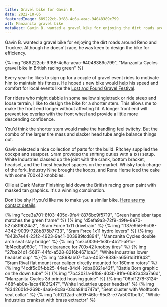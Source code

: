 ```yaml
---
title: Gravel bike for Gavin B.
date: 2022-10-05
featuredImage: 689222cb-9f88-4c6a-aeac-94048389c799
alt: Manzanita gravel bike
metaDesc: Gavin B. wanted a gravel bike for enjoying the dirt roads around Reno and Truckee. Although he doesn't race, he was keen to design the bike for efficiency.
---
```


Gavin B. wanted a gravel bike for enjoying the dirt roads around Reno and Truckee. Although he doesn't race, he was keen to design the bike for efficiency. 

{% img "689222cb-9f88-4c6a-aeac-94048389c799", "Manzanita Cycles gravel bike in British racing green" %}

Every year he likes to sign up for a couple of gravel event rides to motivate him to maintain his fitness. He hoped a new bike would help his speed and comfort for local events like the [Lost and Found Gravel Festival](https://lostandfoundbikeride.com/lost-and-found/event.php).

For riders who might dabble in some mellow singletrack or ride steep and loose terrain, I like to design the bike for a shorter stem. This allows me to make the front end longer without affecting fit. A longer front end will prevent toe overlap with the front wheel and provide a little more descending confidence.

You'd think the shorter stem would make the handling feel twitchy. But the combo of the larger tire mass and slacker head tube angle balance things out.

Gavin selected a nice collection of parts for the build. Ritchey supplied the cockpit and seatpost. Sram provided the shifting duties with a 1x11 setup. White Industries classed up the joint with the crank, bottom bracket, headset, and the finest headset spacers on the market. Whisky took charge of the fork. Industry Nine brought the hoops, and Rene Herse iced the cake with some 700x42 knobbies.

Ollie at Dark Matter Finishing laid down the British racing green paint with masked tan graphics. It's a winning combination.

Don't be shy if you'd like me to make you a similar bike. [Here are my contact details](https://manzanitacycles.com/contact).

{% img "cce3a701-8f03-405d-9fe4-8376bc9f5719", "Green handlebar tape matches the green frame" %}
{% img "d5efa9a3-72f9-49fe-8e70-527a8f9b24a2", "Sram Force 1x11 drivetrain" %}
{% img "ff37e956-9c08-4342-9039-728b875b7733", "Sram Force 1x11 hydro levers" %}
{% img "843b7e44-23f2-4923-9a41-003989fcd894", "Manzanita Cycles double arch seat stay bridge" %}
{% img "ce3c0036-1e3b-4b21-a91c-1bf4cdba960c", "Tire clearance for 700x42 knobby tires" %}
{% img "27ba24d1-5687-44fd-a528-8216b4671da3", "White Industries lower headset cup" %}
{% img "4898ab07-fcaa-4052-8336-a6561d31f943", "Sram Rival flat mount rear caliper directly mounted for 160mm rotors" %}
{% img "4cdf5c0f-bb25-44ed-84d4-9dba6821e42f", "Battle Born graphic on the down tube" %}
{% img "7b43031a-9fb8-403b-81fe-6b82a43a7a6d", "Manzanita Cycles 3d printed housing guide" %}
{% img "06bf1278-3124-468f-ab0e-1aca4183f247", "White Industries upper headset" %}
{% img "8342601d-269b-4aa6-8c8a-03da881d747a", "Seat cluster with Wolftooth seat collar" %}
{% img "cf02f2ad-a509-46fc-95d3-e77a5001bcfb", "White Industries crankset with brass extractor" %}